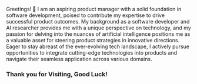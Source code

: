 Greetings! 👋 I am an aspiring product manager with a solid foundation in software development, poised to contribute my expertise to drive successful product outcomes. My background as a software developer and AI researcher provides me with a unique perspective on technology, and my passion for delving into the nuances of artificial intelligence positions me as a valuable asset for steering product strategies in innovative directions. Eager to stay abreast of the ever-evolving tech landscape, I actively pursue opportunities to integrate cutting-edge technologies into products and navigate their seamless application across various domains.

### Thank you for Visiting, Good Luck!

